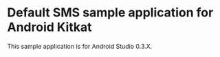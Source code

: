 # Default SMS sample application for Android Kitkat

This sample application is for Android Studio 0.3.X.
